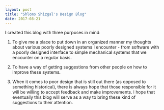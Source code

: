 ```yaml
---
layout: post
title: "Shlomo Shizgal's Design Blog"
date: 2017-08-21
---
```


I created this blog with three purposes in mind:

1. To give me a place to put down in an organized manner my thoughts about various poorly designed systems I encounter - from software with a poorly designed interface to simple mechanical systems that we encounter on a regular basis.

2. To have a way of getting suggestions from other people on how to improve these systems.

3. When it comes to poor design that is still out there (as opposed to something historical), there is always hope that those responsible for it will be willing to accept feedback and make improvements. I hope that eventually this blog will serve as a way to bring these kind of suggestions to their attention.
